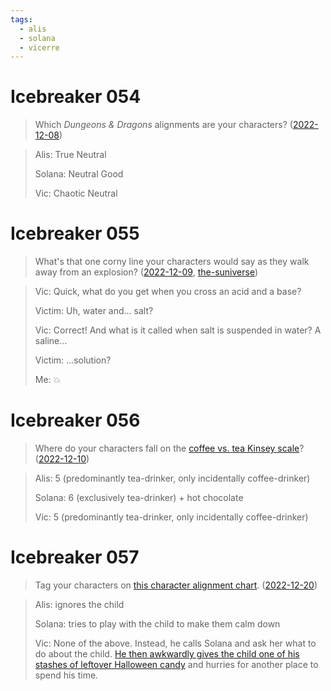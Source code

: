 ```yaml
---
tags:
  - alis
  - solana
  - vicerre
---
```


# Icebreaker 054

> Which _Dungeons & Dragons_ alignments are your characters? ([2022-12-08](https://discord.com/channels/448538687983321098/1020875112045613217/1050568900657561720))

> Alis: True Neutral
>
> Solana: Neutral Good
>
> Vic: Chaotic Neutral

# Icebreaker 055

> What's that one corny line your characters would say as they walk away from an explosion? ([2022-12-09](https://discord.com/channels/448538687983321098/1020875112045613217/1050852838592479342), [the-suniverse](https://www.tumblr.com/the-suniverse))

> Vic: Quick, what do you get when you cross an acid and a base?
>
> Victim: Uh, water and... salt?
>
> Vic: Correct! And what is it called when salt is suspended in water? A saline...
>
> Victim: ...solution?
>
> Me: 💥

# Icebreaker 056

> Where do your characters fall on the [coffee vs. tea Kinsey scale](https://www.tumblr.com/strange-aether/702114586991656960/)? ([2022-12-10](https://discord.com/channels/448538687983321098/1020875112045613217/1051923514673860628))

> Alis: 5 (predominantly tea-drinker, only incidentally coffee-drinker)
>
> Solana: 6 (exclusively tea-drinker) + hot chocolate
>
> Vic: 5 (predominantly tea-drinker, only incidentally coffee-drinker)

# Icebreaker 057

> Tag your characters on [this character alignment chart](https://www.reddit.com/comments/zqtkiq/). ([2022-12-20](https://discord.com/channels/448538687983321098/1020875112045613217/1054844887201234944))

> Alis: ignores the child
>
> Solana: tries to play with the child to make them calm down
>
> Vic: None of the above. Instead, he calls Solana and ask her what to do about the child. [He then awkwardly gives the child one of his stashes of leftover Halloween candy](../2022-h2/2022-11-03_icebreaker-034-035-036-037.md) and hurries for another place to spend his time.
